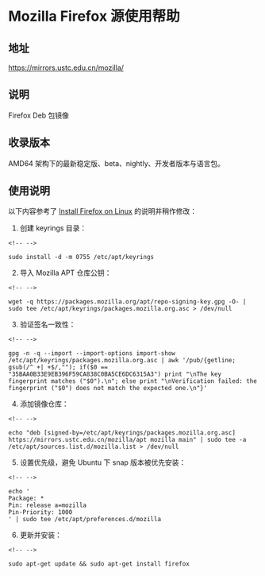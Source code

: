 # Mozilla Firefox 源使用帮助

## 地址

<https://mirrors.ustc.edu.cn/mozilla/>

## 说明

Firefox Deb 包镜像

## 收录版本

AMD64 架构下的最新稳定版、beta、nightly、开发者版本与语言包。

## 使用说明

以下内容参考了 [Install Firefox on
Linux](https://support.mozilla.org/en-US/kb/install-firefox-linux#w_install-firefox-deb-package-for-debian-based-distributions)
的说明并稍作修改：

1.  创建 keyrings 目录：

```{=html}
<!-- -->
```
    sudo install -d -m 0755 /etc/apt/keyrings

2.  导入 Mozilla APT 仓库公钥：

```{=html}
<!-- -->
```
    wget -q https://packages.mozilla.org/apt/repo-signing-key.gpg -O- | sudo tee /etc/apt/keyrings/packages.mozilla.org.asc > /dev/null

3.  验证签名一致性：

```{=html}
<!-- -->
```
    gpg -n -q --import --import-options import-show /etc/apt/keyrings/packages.mozilla.org.asc | awk '/pub/{getline; gsub(/^ +| +$/,""); if($0 == "35BAA0B33E9EB396F59CA838C0BA5CE6DC6315A3") print "\nThe key fingerprint matches ("$0").\n"; else print "\nVerification failed: the fingerprint ("$0") does not match the expected one.\n"}'

4.  添加镜像仓库：

```{=html}
<!-- -->
```
    echo "deb [signed-by=/etc/apt/keyrings/packages.mozilla.org.asc] https://mirrors.ustc.edu.cn/mozilla/apt mozilla main" | sudo tee -a /etc/apt/sources.list.d/mozilla.list > /dev/null

5.  设置优先级，避免 Ubuntu 下 snap 版本被优先安装：

```{=html}
<!-- -->
```
    echo '
    Package: *
    Pin: release a=mozilla
    Pin-Priority: 1000
    ' | sudo tee /etc/apt/preferences.d/mozilla

6.  更新并安装：

```{=html}
<!-- -->
```
    sudo apt-get update && sudo apt-get install firefox

